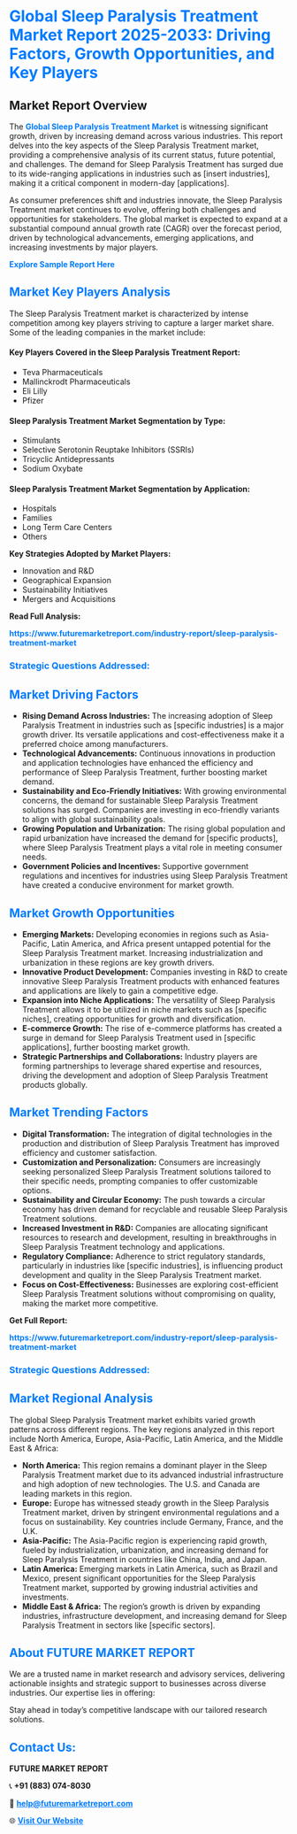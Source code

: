 <h1 style="color: #007BFF;">Global Sleep Paralysis Treatment Market Report 2025-2033: Driving Factors, Growth Opportunities, and Key Players</h1>

<section id="overview">
<h2>Market Report Overview</h2>
<p>The <a href="https://www.futuremarketreport.com/industry-report/sleep-paralysis-treatment-market" style="color: #007BFF; text-decoration: none;"><strong>Global Sleep Paralysis Treatment Market</strong></a> is witnessing significant growth, driven by increasing demand across various industries. This report delves into the key aspects of the Sleep Paralysis Treatment market, providing a comprehensive analysis of its current status, future potential, and challenges. The demand for Sleep Paralysis Treatment has surged due to its wide-ranging applications in industries such as [insert industries], making it a critical component in modern-day [applications].</p>
<p>As consumer preferences shift and industries innovate, the Sleep Paralysis Treatment market continues to evolve, offering both challenges and opportunities for stakeholders. The global market is expected to expand at a substantial compound annual growth rate (CAGR) over the forecast period, driven by technological advancements, emerging applications, and increasing investments by major players.</p>
</section>

<section id="overview">
<p><a href="https://www.futuremarketreport.com/request-sample/reportId=77471" style="color: #007BFF; text-decoration: none;"><strong>Explore Sample Report Here</strong></a></p>
</section>

<section id="key-players">
<h2 style="color: #007BFF;">Market Key Players Analysis</h2>
<p>The Sleep Paralysis Treatment market is characterized by intense competition among key players striving to capture a larger market share. Some of the leading companies in the market include:</p>
<h4>Key Players Covered in the Sleep Paralysis Treatment Report:</h4>
<ul><li>Teva Pharmaceuticals</li><li>Mallinckrodt Pharmaceuticals</li><li>Eli Lilly</li><li>Pfizer</li></ul>
<h4>Sleep Paralysis Treatment Market Segmentation by Type:</h4>
<ul><li>Stimulants</li><li>Selective Serotonin Reuptake Inhibitors (SSRIs)</li><li>Tricyclic Antidepressants</li><li>Sodium Oxybate</li></ul>

<h4>Sleep Paralysis Treatment Market Segmentation by Application:</h4>
<ul><li>Hospitals</li><li>Families</li><li>Long Term Care Centers</li><li>Others</li></ul>
<p><strong>Key Strategies Adopted by Market Players:</strong></p>
<ul>
<li>Innovation and R&D</li>
<li>Geographical Expansion</li>
<li>Sustainability Initiatives</li>
<li>Mergers and Acquisitions</li>
</ul>
</section>

<section>
<p><strong>Read Full Analysis: </strong></p><a href="https://www.futuremarketreport.com/industry-report/sleep-paralysis-treatment-market" style="color: #007BFF; text-decoration: none;"><strong>https://www.futuremarketreport.com/industry-report/sleep-paralysis-treatment-market</strong></a>
<h3 style="color: #007BFF;">Strategic Questions Addressed:</h3>
</section>

<section id="driving-factors">
<h2 style="color: #007BFF;">Market Driving Factors</h2>
<ul>
<li><strong>Rising Demand Across Industries:</strong> The increasing adoption of Sleep Paralysis Treatment in industries such as [specific industries] is a major growth driver. Its versatile applications and cost-effectiveness make it a preferred choice among manufacturers.</li>
<li><strong>Technological Advancements:</strong> Continuous innovations in production and application technologies have enhanced the efficiency and performance of Sleep Paralysis Treatment, further boosting market demand.</li>
<li><strong>Sustainability and Eco-Friendly Initiatives:</strong> With growing environmental concerns, the demand for sustainable Sleep Paralysis Treatment solutions has surged. Companies are investing in eco-friendly variants to align with global sustainability goals.</li>
<li><strong>Growing Population and Urbanization:</strong> The rising global population and rapid urbanization have increased the demand for [specific products], where Sleep Paralysis Treatment plays a vital role in meeting consumer needs.</li>
<li><strong>Government Policies and Incentives:</strong> Supportive government regulations and incentives for industries using Sleep Paralysis Treatment have created a conducive environment for market growth.</li>
</ul>
</section>

<section id="growth-opportunities">
<h2 style="color: #007BFF;">Market Growth Opportunities</h2>
<ul>
<li><strong>Emerging Markets:</strong> Developing economies in regions such as Asia-Pacific, Latin America, and Africa present untapped potential for the Sleep Paralysis Treatment market. Increasing industrialization and urbanization in these regions are key growth drivers.</li>
<li><strong>Innovative Product Development:</strong> Companies investing in R&D to create innovative Sleep Paralysis Treatment products with enhanced features and applications are likely to gain a competitive edge.</li>
<li><strong>Expansion into Niche Applications:</strong> The versatility of Sleep Paralysis Treatment allows it to be utilized in niche markets such as [specific niches], creating opportunities for growth and diversification.</li>
<li><strong>E-commerce Growth:</strong> The rise of e-commerce platforms has created a surge in demand for Sleep Paralysis Treatment used in [specific applications], further boosting market growth.</li>
<li><strong>Strategic Partnerships and Collaborations:</strong> Industry players are forming partnerships to leverage shared expertise and resources, driving the development and adoption of Sleep Paralysis Treatment products globally.</li>
</ul>
</section>

<section id="trending-factors">
<h2 style="color: #007BFF;">Market Trending Factors</h2>
<ul>
<li><strong>Digital Transformation:</strong> The integration of digital technologies in the production and distribution of Sleep Paralysis Treatment has improved efficiency and customer satisfaction.</li>
<li><strong>Customization and Personalization:</strong> Consumers are increasingly seeking personalized Sleep Paralysis Treatment solutions tailored to their specific needs, prompting companies to offer customizable options.</li>
<li><strong>Sustainability and Circular Economy:</strong> The push towards a circular economy has driven demand for recyclable and reusable Sleep Paralysis Treatment solutions.</li>
<li><strong>Increased Investment in R&D:</strong> Companies are allocating significant resources to research and development, resulting in breakthroughs in Sleep Paralysis Treatment technology and applications.</li>
<li><strong>Regulatory Compliance:</strong> Adherence to strict regulatory standards, particularly in industries like [specific industries], is influencing product development and quality in the Sleep Paralysis Treatment market.</li>
<li><strong>Focus on Cost-Effectiveness:</strong> Businesses are exploring cost-efficient Sleep Paralysis Treatment solutions without compromising on quality, making the market more competitive.</li>
</ul>
</section>

<section>
<p><strong>Get Full Report: </strong></p><a href="https://www.futuremarketreport.com/industry-report/sleep-paralysis-treatment-market" style="color: #007BFF; text-decoration: none;"><strong>https://www.futuremarketreport.com/industry-report/sleep-paralysis-treatment-market</strong></a>
<h3 style="color: #007BFF;">Strategic Questions Addressed:</h3>
</section>


<section id="regional-analysis">
<h2 style="color: #007BFF;">Market Regional Analysis</h2>
<p>The global Sleep Paralysis Treatment market exhibits varied growth patterns across different regions. The key regions analyzed in this report include North America, Europe, Asia-Pacific, Latin America, and the Middle East & Africa:</p>
<ul>
<li><strong>North America:</strong> This region remains a dominant player in the Sleep Paralysis Treatment market due to its advanced industrial infrastructure and high adoption of new technologies. The U.S. and Canada are leading markets in this region.</li>
<li><strong>Europe:</strong> Europe has witnessed steady growth in the Sleep Paralysis Treatment market, driven by stringent environmental regulations and a focus on sustainability. Key countries include Germany, France, and the U.K.</li>
<li><strong>Asia-Pacific:</strong> The Asia-Pacific region is experiencing rapid growth, fueled by industrialization, urbanization, and increasing demand for Sleep Paralysis Treatment in countries like China, India, and Japan.</li>
<li><strong>Latin America:</strong> Emerging markets in Latin America, such as Brazil and Mexico, present significant opportunities for the Sleep Paralysis Treatment market, supported by growing industrial activities and investments.</li>
<li><strong>Middle East & Africa:</strong> The region’s growth is driven by expanding industries, infrastructure development, and increasing demand for Sleep Paralysis Treatment in sectors like [specific sectors].</li>
</ul>
</section>

<footer>
<h2 style="color: #007BFF;">About FUTURE MARKET REPORT</h2>
<p>We are a trusted name in market research and advisory services, delivering actionable insights and strategic support to businesses across diverse industries. Our expertise lies in offering:</p>

<p>Stay ahead in today’s competitive landscape with our tailored research solutions.</p>

<h2 style="color: #007BFF;">Contact Us:</h2>
<p><strong>FUTURE MARKET REPORT</strong></p>
<p>📞 <strong>+91 (883) 074-8030</strong></p>
<p>📧 <strong><a href="mailto:help@futuremarketreport.com" style="color: #007BFF;">help@futuremarketreport.com</a></strong></p>
<p>🌐 <strong><a href="https://www.futuremarketreport.com/" style="color: #007BFF;">Visit Our Website</a></strong></p>
</footer>